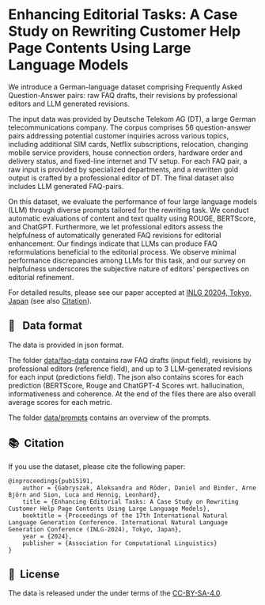 # Enhancing Editorial Tasks: A Case Study on Rewriting Customer Help Page Contents Using Large Language Models

We introduce a German-language dataset comprising Frequently Asked Question-Answer pairs: raw FAQ drafts, their revisions by professional editors and LLM generated revisions.

The input data was provided by Deutsche Telekom AG (DT), a large German telecommunications company. The corpus comprises 56 question-answer pairs addressing potential customer inquiries across various topics, including additional SIM cards, Netflix subscriptions, relocation, changing mobile service providers, house connection orders, hardware order and delivery status, and fixed-line internet and TV setup. For each FAQ pair, a raw input is provided by specialized departments, and a rewritten gold output is crafted by a professional editor of DT. The final dataset also includes LLM generated FAQ-pairs.

On this dataset, we evaluate the performance of four large language models (LLM) through diverse prompts tailored for the rewriting task. We conduct automatic evaluations of content and text quality using ROUGE, BERTScore, and ChatGPT.
Furthermore, we let professional editors assess the helpfulness of automatically generated FAQ revisions for editorial enhancement. Our findings indicate that LLMs can produce FAQ reformulations beneficial to the editorial process. We observe minimal performance discrepancies among LLMs for this task, and our survey on helpfulness underscores the subjective nature of editors' perspectives on editorial refinement.

For detailed results, please see our paper accepted at [INLG 20204, Tokyo, Japan](https://inlg2024.github.io/) (see also [Citation](#-citation)).

## 📝 &nbsp; Data format

The data is provided in json format. 

The folder [data/faq-data](data/faq-data) contains raw FAQ drafts (input field), revisions by professional editors (reference field), and up to 3 LLM-generated revisions for each input (predictions field). The json also contains scores for each prediction (BERTScore, Rouge and ChatGPT-4 Scores wrt. hallucination, informativeness and coherence. At the end of the files there are also overall average scores for each metric.

The folder [data/prompts](data/prompts) contains an overview of the prompts.


## 📚&nbsp; Citation

If you use the dataset, please cite the following paper:
```
@inproceedings{pub15191,
    author = {Gabryszak, Aleksandra and Röder, Daniel and Binder, Arne Björn and Sion, Luca and Hennig, Leonhard},
    title = {Enhancing Editorial Tasks: A Case Study on Rewriting Customer Help Page Contents Using Large Language Models},
    booktitle = {Proceedings of the 17th International Natural Language Generation Conference. International Natural Language Generation Conference (INLG-2024), Tokyo, Japan},
    year = {2024},
    publisher = {Association for Computational Linguistics}
}
```

## 📘&nbsp; License
The data is released under the under terms of the [CC-BY-SA-4.0](LICENCE.txt).



